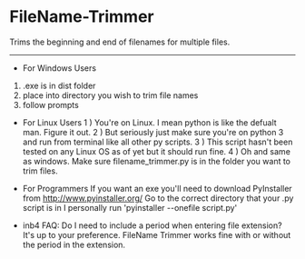 # FileName-Trimmer
Trims the beginning and end of filenames for multiple files. 
************************************************************
- For Windows Users
1) .exe is in dist folder
2) place into directory you wish to trim file names
3) follow prompts

    
- For Linux Users
  1 ) You're on Linux. I mean python is like the defualt man. Figure it out. 
  2 ) But seriously just make sure you're on python 3 and run from terminal like all other py scripts.
  3 ) This script hasn't been tested on any Linux OS as of yet but it should run fine. 
  4 ) Oh and same as windows. Make sure filename_trimmer.py is in the folder you want to trim files.
    
 
- For Programmers
  If you want an exe you'll need to download PyInstaller from http://www.pyinstaller.org/
  Go to the correct directory that your .py script is in
  I personally run 'pyinstaller --onefile script.py' 

- inb4 FAQ:
  Do I need to include a period when entering file extension?
    It's up to your preference. FileName Trimmer works fine with or without the period in the extension. 
